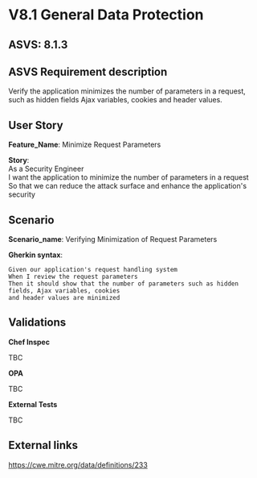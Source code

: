 # V8.1 General Data Protection

## ASVS: 8.1.3

## ASVS Requirement description

Verify the application minimizes the number of parameters in a
request, such as hidden fields Ajax variables, cookies and header
values.

## User Story

**Feature_Name**: Minimize Request Parameters

**Story**:\
As a Security Engineer\
I want the application to minimize the number of parameters in a request\
So that we can reduce the attack surface and enhance the application's security

## Scenario

**Scenario_name**: Verifying Minimization of Request Parameters

**Gherkin syntax**:

```gherkin
Given our application's request handling system
When I review the request parameters
Then it should show that the number of parameters such as hidden fields, Ajax variables, cookies
and header values are minimized
```

## Validations

**Chef Inspec**

TBC

**OPA**

TBC

**External Tests**

TBC

## External links

<https://cwe.mitre.org/data/definitions/233>
